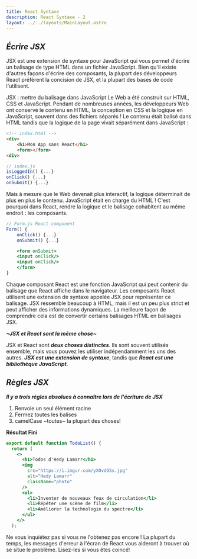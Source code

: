 ```yaml
---
title: React Syntaxe
description: React Syntaxe - 2
layout: ../../layouts/MainLayout.astro
---
```


<!-- traduire la page en français -->

## *Écrire JSX*

JSX est une extension de syntaxe pour JavaScript qui vous permet d'écrire un balisage de type HTML dans un fichier JavaScript. Bien qu'il existe d'autres façons d'écrire des composants, la plupart des développeurs React préfèrent la concision de JSX, et la plupart des bases de code l'utilisent.

JSX : mettre du balisage dans JavaScript
Le Web a été construit sur HTML, CSS et JavaScript. Pendant de nombreuses années, les développeurs Web ont conservé le contenu en HTML, la conception en CSS et la logique en JavaScript, souvent dans des fichiers séparés ! Le contenu était balisé dans HTML tandis que la logique de la page vivait séparément dans JavaScript :
```html 
<!-- index.html -->
<div>
    <h1>Mon App sans React</h1>
    <form></form>
<div>

``` 
```js
// index.js
isLoggedIn() {...}
onClick() {...}
onSubmit() {...}
```

Mais à mesure que le Web devenait plus interactif, la logique déterminait de plus en plus le contenu. JavaScript était en charge du HTML ! C'est pourquoi dans React, rendre la logique et le balisage cohabitent au même endroit : les composants.

```jsx
// Form.js React component
Form() {
    onClick() {...}
    onSubmit() {...}

    <form onSubmit>
    <input onClick/>
    <input onClick/>
    </form>
}
```
Chaque composant React est une fonction JavaScript qui peut contenir du balisage que React affiche dans le navigateur. Les composants React utilisent une extension de syntaxe appelée JSX pour représenter ce balisage. JSX ressemble beaucoup à HTML, mais il est un peu plus strict et peut afficher des informations dynamiques. La meilleure façon de comprendre cela est de convertir certains balisages HTML en balisages JSX.

**_~JSX et React sont la même chose~_**

JSX et React sont _**deux choses distinctes**_. Ils sont souvent utilisés ensemble, mais vous pouvez les utiliser indépendamment les uns des autres. _**JSX est une extension de syntaxe**_, tandis que _**React est une bibliothèque JavaScript**_.

## _Règles JSX_

***Il y a trois règles absolues à connaître lors de l'écriture de JSX***

1. Renvoie un seul élément racine
2. Fermez toutes les balises
3. camelCase ~toutes~ la plupart des choses!

**Résultat Fini**

```jsx
export default function TodoList() {
  return (
    <>
      <h1>Todos d'Hedy Lamarr</h1>
      <img 
        src="https://i.imgur.com/yXOvdOSs.jpg" 
        alt="Hedy Lamarr" 
        className="photo" 
      />
      <ul>
        <li>Inventer de nouveaux feux de circulation</li>
        <li>Répéter une scène de film</li>
        <li>Améliorer la technologie du spectre</li>
      </ul>
    </>
  );
```
Ne vous inquiétez pas si vous ne l'obtenez pas encore ! La plupart du temps, les messages d'erreur à l'écran de React vous aideront à trouver où se situe le problème. Lisez-les si vous êtes coincé!

